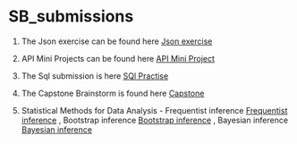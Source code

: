 # SB_submissions

1. The Json exercise can be found here [Json exercise](Json_ex/Json_exer.ipynb)

2. API Mini Projects can be found here [API Mini Project](/api_sol.ipynb)

3. The Sql submission is here [SQl Practise](/Sql_hw)

4. The Capstone Brainstorm is found here [Capstone](/Capstone)

5. Statistical Methods for Data Analysis - 
        Frequentist inference [Frequentist inference](Stat_methods/Freq_inference.ipynb)
        , Bootstrap inference [Bootstrap inference](Stat_methods/Bootstrap_inference.ipynb)
        , Bayesian inference [Bayesian inference](Stat_methods/Bayesian_inference.ipynb)
      
